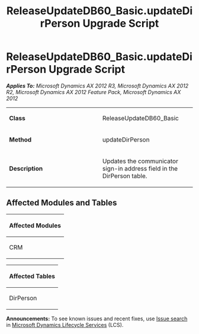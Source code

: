 ﻿---
title: ReleaseUpdateDB60_Basic.updateDirPerson Upgrade Script
TOCTitle: ReleaseUpdateDB60_Basic.updateDirPerson Upgrade Script
ms:assetid: 061d6748-f354-199a-f063-61a7689c370d
ms:mtpsurl: https://msdn.microsoft.com/en-us/library/JJ684729(v=AX.60)
ms:contentKeyID: 49706425
ms.date: 05/18/2015
mtps_version: v=AX.60
---

# ReleaseUpdateDB60\_Basic.updateDirPerson Upgrade Script 


_**Applies To:** Microsoft Dynamics AX 2012 R3, Microsoft Dynamics AX 2012 R2, Microsoft Dynamics AX 2012 Feature Pack, Microsoft Dynamics AX 2012_

<table>
<colgroup>
<col style="width: 50%" />
<col style="width: 50%" />
</colgroup>
<tbody>
<tr class="odd">
<td><p><strong>Class</strong></p></td>
<td><p>ReleaseUpdateDB60_Basic</p></td>
</tr>
<tr class="even">
<td><p><strong>Method</strong></p></td>
<td><p>updateDirPerson</p></td>
</tr>
<tr class="odd">
<td><p><strong>Description</strong></p></td>
<td><p>Updates the communicator sign-in address field in the DirPerson table.</p></td>
</tr>
</tbody>
</table>


## Affected Modules and Tables

<table>
<colgroup>
<col style="width: 100%" />
</colgroup>
<thead>
<tr class="header">
<th><p>Affected Modules</p></th>
</tr>
</thead>
<tbody>
<tr class="odd">
<td><p>CRM</p></td>
</tr>
</tbody>
</table>


<table>
<colgroup>
<col style="width: 100%" />
</colgroup>
<thead>
<tr class="header">
<th><p>Affected Tables</p></th>
</tr>
</thead>
<tbody>
<tr class="odd">
<td><p>DirPerson</p></td>
</tr>
</tbody>
</table>

  
**Announcements:** To see known issues and recent fixes, use [Issue search](http://go.microsoft.com/fwlink/?linkid=389258) in [Microsoft Dynamics Lifecycle Services](http://go.microsoft.com/fwlink/?linkid=306505) (LCS).

